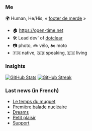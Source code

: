 ### Me

🌍 Human, He/His, « [footer de merde](https://open-time.net/post/2013/07/17/La-veritable-histoire-du-Footer-de-merde-) » 
* 🏠 https://open-time.net 
* 🛠️ Lead dev' of [dotclear](https://git.dotclear.org/dev/dotclear)
* 📷 photo, 🚲 vélo, 🏍️ moto 
* 🇫🇷 native, 🇬🇧 speaking, 🇪🇺 living

### Insights

[![GitHub Stats](https://github-readme-stats.vercel.app/api?username=franck-paul)](https://github.com/franck-paul)
[![GitHub Streak](https://github-readme-streak-stats.herokuapp.com?user=franck-paul)](https://git.io/streak-stats)

### Last news (in French)

<!-- BLOG-POST-LIST:START -->
- [Le temps du muguet](https://open-time.net/post/2023/04/26/Le-temps-du-muguet)
- [Première balade nucléaire](https://open-time.net/post/2023/04/25/Premiere-balade-nucleaire)
- [Dreams](https://open-time.net/post/2023/04/24/Dreams)
- [Petit plaisir](https://open-time.net/post/2023/04/23/Petit-plaisir)
- [Support](https://open-time.net/post/2023/04/22/Support)
<!-- BLOG-POST-LIST:END -->
